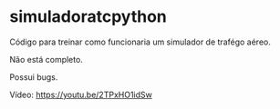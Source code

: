 # simuladoratcpython
Código para treinar como funcionaria um simulador de trafégo aéreo.


Não está completo.

Possui bugs.

Vídeo:
https://youtu.be/2TPxHO1idSw
